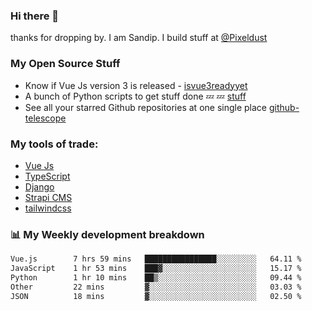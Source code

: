 ### Hi there 👋

thanks for dropping by.
I am Sandip. I build stuff at [@Pixeldust](github.com/pixeldust-in/)

###  **My Open Source Stuff**

 - Know if Vue Js version 3 is released -  [isvue3readyyet](https://github.com/sandiprb/isvue3readyyet)
 - A bunch of Python scripts to get stuff done 💤 💤 [stuff](https://github.com/sandiprb/stuff)
 - See all your starred Github repositories at one single place [github-telescope](https://github.com/sandiprb/github-telescope)



###  **My tools of trade:**
 - [Vue Js](https://github.com/vuejs/vue/)
 - [TypeScript](https://github.com/microsoft/TypeScript)
 - [Django](github.com/django/django)
 - [Strapi CMS](github.com/strapi/strapi)
 - [tailwindcss](https://github.com/tailwindlabs/tailwindcss)


###  📊 **My Weekly development breakdown**
<!--START_SECTION:waka-->

```txt
Vue.js        7 hrs 59 mins   ████████████████░░░░░░░░░   64.11 %
JavaScript    1 hr 53 mins    ███▓░░░░░░░░░░░░░░░░░░░░░   15.17 %
Python        1 hr 10 mins    ██▒░░░░░░░░░░░░░░░░░░░░░░   09.44 %
Other         22 mins         ▓░░░░░░░░░░░░░░░░░░░░░░░░   03.03 %
JSON          18 mins         ▓░░░░░░░░░░░░░░░░░░░░░░░░   02.50 %
```

<!--END_SECTION:waka-->
